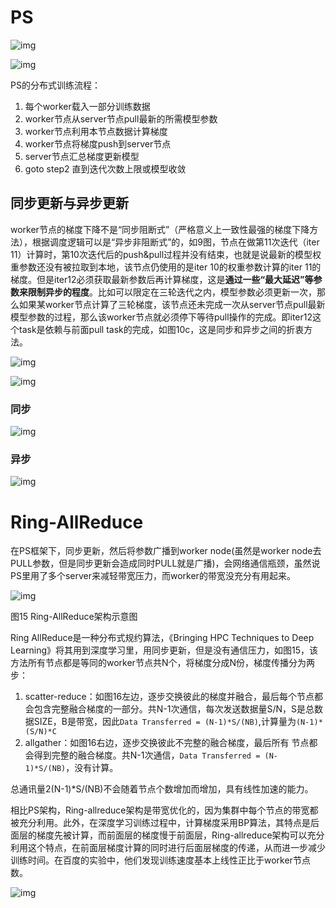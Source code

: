 # PS 

![img](assets/Parameter%20Server%E4%B8%8ERing%20All-Reduce/1031972-20191227205724834-1310233014.png)

![img](assets/Parameter%20Server%E4%B8%8ERing%20All-Reduce/1031972-20191225220003605-713669215.png)

PS的分布式训练流程：

1. 每个worker载入一部分训练数据
2. worker节点从server节点pull最新的所需模型参数
3. worker节点利用本节点数据计算梯度
4. worker节点将梯度push到server节点
5. server节点汇总梯度更新模型
6. goto step2 直到迭代次数上限或模型收敛

## 同步更新与异步更新

worker节点的梯度下降不是“同步阻断式”（严格意义上一致性最强的梯度下降方法），根据调度逻辑可以是“异步非阻断式”的，如9图，节点在做第11次迭代（iter 11）计算时，第10次迭代后的push&pull过程并没有结束，也就是说最新的模型权重参数还没有被拉取到本地，该节点仍使用的是iter 10的权重参数计算的iter 11的梯度。但是iter12必须获取最新参数后再计算梯度，这是**通过一些“最大延迟”等参数来限制异步的程度**。比如可以限定在三轮迭代之内，模型参数必须更新一次，那么如果某worker节点计算了三轮梯度，该节点还未完成一次从server节点pull最新模型参数的过程，那么该worker节点就必须停下等待pull操作的完成。即iter12这个task是依赖与前面pull task的完成，如图10c，这是同步和异步之间的折衷方法。

![img](assets/Parameter%20Server%E4%B8%8ERing%20All-Reduce/1031972-20191225220251810-1479792538.png)

![img](assets/Parameter%20Server%E4%B8%8ERing%20All-Reduce/1031972-20191225220306697-24906326.png)

### 同步

![img](assets/Parameter%20Server%E4%B8%8ERing%20All-Reduce/1031972-20191225220615794-1808026337.gif)

### 异步

![img](assets/Parameter%20Server%E4%B8%8ERing%20All-Reduce/1031972-20191225220656556-1790518144.gif)

# Ring-AllReduce

在PS框架下，同步更新，然后将参数广播到worker node(虽然是worker node去PULL参数，但是同步更新会造成同时PULL就是广播)，会网络通信瓶颈，虽然说PS里用了多个server来减轻带宽压力，而worker的带宽没充分有用起来。

![img](assets/Parameter%20Server%E4%B8%8ERing%20All-Reduce/1031972-20191226165132835-2040058505.png)

 图15 Ring-AllReduce架构示意图

Ring AllReduce是一种分布式规约算法，《Bringing HPC Techniques to Deep Learning》将其用到深度学习里，用同步更新，但是没有通信压力，如图15，该方法所有节点都是等同的worker节点共N个，将梯度分成N份，梯度传播分为两步：

1. scatter-reduce：如图16左边，逐步交换彼此的梯度并融合，最后每个节点都会包含完整融合梯度的一部分。共N-1次通信，每次发送数据量S/N，S是总数据SIZE，B是带宽，因此`Data Transferred = (N-1)*S/(NB)`,计算量为`(N-1)*(S/N)*C`
2. allgather：如图16右边，逐步交换彼此不完整的融合梯度，最后所有 节点都会得到完整的融合梯度。共N-1次通信，`Data Transferred = (N-1)*S/(NB)`，没有计算。

总通讯量2(N-1)*S/(NB)不会随着节点个数增加而增加，具有线性加速的能力。

相比PS架构，Ring-allreduce架构是带宽优化的，因为集群中每个节点的带宽都被充分利用。此外，在深度学习训练过程中，计算梯度采用BP算法，其特点是后面层的梯度先被计算，而前面层的梯度慢于前面层，Ring-allreduce架构可以充分利用这个特点，在前面层梯度计算的同时进行后面层梯度的传递，从而进一步减少训练时间。在百度的实验中，他们发现训练速度基本上线性正比于worker节点数。

![img](assets/Parameter%20Server%E4%B8%8ERing%20All-Reduce/1031972-20191226165236807-878002249.png)



